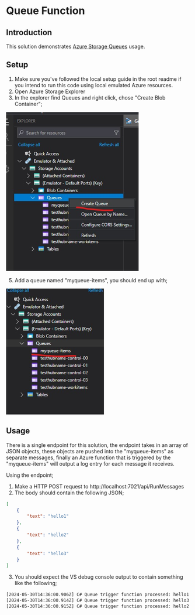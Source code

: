 # Queue Function

## Introduction

This solution demonstrates [Azure Storage Queues](https://learn.microsoft.com/en-us/azure/storage/queues/storage-queues-introduction) usage.

## Setup

1. Make sure you've followed the local setup guide in the root readme if you intend to run this code using local emulated Azure resources.
2. Open Azure Storage Explorer
3. In the explorer find Queues and right click, chose "Create Blob Container";

![alt text](./readme-images/add-queue.jpg)

5. Add a queue named "myqueue-items", you should end up with;

![alt text](./readme-images/added-queue.jpg)

## Usage

There is a single endpoint for this solution, the endpoint takes in an array of JSON objects, these objects are pushed into the "myqueue-items" as separate messages, finally an Azure function that is triggered by the "myqueue-items" will output a log entry for each message it receives.

Using the endpoint;
1. Make a HTTP POST request to http://localhost:7021/api/RunMessages
2. The body should contain the following JSON;
```json
[
    {
        "text": "hello1"
    },
    {
        "text": "hello2"
    },
    {
        "text": "hello3"
    }    
]
```
3. You should expect the VS debug console output to contain something like the following;
```
[2024-05-30T14:36:00.906Z] C# Queue trigger function processed: hello1
[2024-05-30T14:36:00.914Z] C# Queue trigger function processed: hello3
[2024-05-30T14:36:00.915Z] C# Queue trigger function processed: hello2
```

